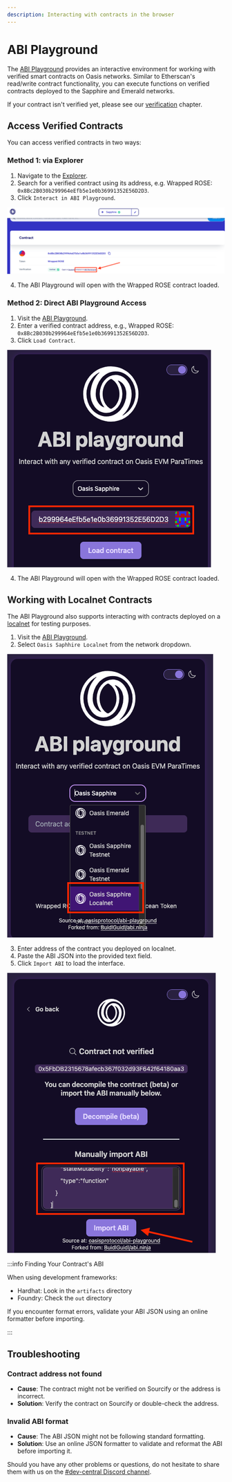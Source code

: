 ```yaml
---
description: Interacting with contracts in the browser
---
```


# ABI Playground

The [ABI Playground][abi-playground] provides an interactive environment for
working with verified smart contracts on Oasis networks. Similar to Etherscan's
read/write contract functionality, you can execute functions on verified
contracts deployed to the Sapphire and Emerald networks.

If your contract isn't verified yet, please see our [verification] chapter.

## Access Verified Contracts

You can access verified contracts in two ways:

### Method 1: via Explorer

1. Navigate to the [Explorer].
2. Search for a verified contract using its address, e.g. Wrapped ROSE:
   `0x8Bc2B030b299964eEfb5e1e0b36991352E56D2D3`.
3. Click `Interact in ABI Playground`.

![Explorer](../images/tools/explorer_abi_playground.png)

4. The ABI Playground will open with the Wrapped ROSE contract loaded.

### Method 2: Direct ABI Playground Access

1. Visit the [ABI Playground][abi-playground].
2. Enter a verified contract address, e.g., Wrapped ROSE:
   `0x8Bc2B030b299964eEfb5e1e0b36991352E56D2D3`.
3. Click `Load Contract`.

![ABI Playground Load](../images/tools/abi_playground_load.png)

4. The ABI Playground will open with the Wrapped ROSE contract loaded.

## Working with Localnet Contracts

The ABI Playground also supports interacting with contracts deployed on a
[localnet] for testing purposes.

1. Visit the [ABI Playground][abi-playground].
2. Select `Oasis Saphhire Localnet` from the network dropdown.

![ABI Playground localnet](../images/tools/abi_playground_localnet.png)

3. Enter address of the contract you deployed on localnet.
4. Paste the ABI JSON into the provided text field.
5. Click `Import ABI` to load the interface.

![ABI Playground import](../images/tools/abi_playground_import.png)

:::info Finding Your Contract's ABI

When using development frameworks:

- Hardhat: Look in the `artifacts` directory
- Foundry: Check the `out` directory

If you encounter format errors, validate your ABI JSON using an online
formatter before importing.

:::

## Troubleshooting

### Contract address not found

  - **Cause**: The contract might not be verified on Sourcify or the address is incorrect.
  - **Solution**: Verify the contract on Sourcify or double-check the address.

### Invalid ABI format

  - **Cause**: The ABI JSON might not be following standard formatting.
  - **Solution**: Use an online JSON formatter to validate and reformat the ABI before importing it.

Should you have any other problems or questions, do not hesitate to share them with us on the
[#dev-central Discord channel][discord].

[abi-playground]: https://abi-playground.oasis.io/
[Explorer]: https://explorer.oasis.io/
[localnet]: ./localnet.mdx
[verification]: ./verification.md
[discord]: https://oasis.io/discord
